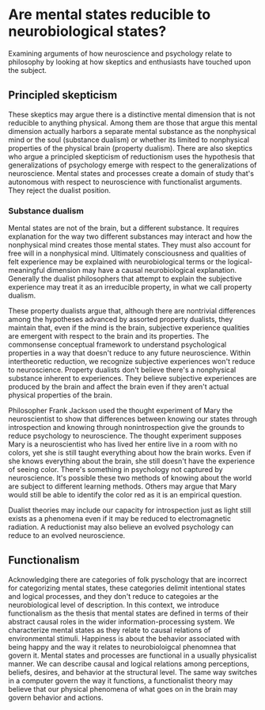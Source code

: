 # Are mental states reducible to neurobiological states?

Examining arguments of how neuroscience and psychology relate to philosophy by 
looking at how skeptics and enthusiasts have touched upon the subject.

## Principled skepticism

These skeptics may argue there is a distinctive mental dimension that is not reducible
to anything physical. Among them are those that argue this mental dimension actually
harbors a separate mental substance as the nonphysical mind or the soul (substance dualism) or 
whether its limited to nonphysical properties of the physical brain (property dualism). 
There are also skeptics who argue a principled skepticism of reductionism uses the hypothesis that 
generalizations of psychology emerge with respect to the generalizations of neuroscience. 
Mental states and processes create a domain of study that's autonomous with respect to neuroscience 
with functionalist arguments. They reject the dualist position.

### Substance dualism

Mental states are not of the brain, but a different substance. It requires explanation
for the way two different substances may interact and how the nonphysical mind creates
those mental states. They must also account for free will in a nonphysical mind. Ultimately
consciousness and qualities of felt experience may be explained with neurobiological terms or 
the logical-meaningful dimension may have a causal neurobiological explanation. Generally
the dualist philosophers that attempt to explain the subjective experience may treat it
as an irreducible property, in what we call property dualism. 

These property dualists argue that, although there are nontrivial differences among
the hypotheses advanced by assorted property dualists, they maintain that, even if 
the mind is the brain, subjective experience qualities are emergent with respect to the
brain and its properties. The commonsense conceptual framework to understand psychological
properties in a way that doesn't reduce to any future neuroscience. Within intertheoretic
reduction, we recognize subjective experiences won't reduce to neuroscience. Property dualists
don't believe there's a nonphysical substance inherent to experiences. They believe
subjective experiences are produced by the brain and affect the brain even if they 
aren't actual physical properties of the brain.

Philosopher Frank Jackson used the thought experiment of Mary the neuroscientist to show
that differences between knowing our states through introspection and knowing through
nonintrospection give the grounds to reduce psychology to neuroscience. The thought
experiment supposes Mary is a neuroscientist who has lived her entire live in a room
with no colors, yet she is still taught everything about how the brain works. Even if 
she knows everything about the brain, she still doesn't have the experience of seeing
color. There's something in psychology not captured by neuroscience. It's possible these
two methods of knowing about the world are subject to different learning methods. Others
may argue that Mary would still be able to identify the color red as it is an empirical
question.

Dualist theories may include our capacity for introspection just as light still exists
as a phenomena even if it may be reduced to electromagnetic radiation. A reductionist
may also believe an evolved psychology can reduce to an evolved neuroscience.

## Functionalism

Acknowledging there are categories of folk pyschology that are incorrect for categorizing
mental states, these categories delimit intentional states and logical processes, and they
don't reduce to categoies ar the neurobiological level of description. In this context, we 
introduce functionalism as the thesis that mental states are defined in terms of their abstract
causal roles in the wider information-processing system. We characterize mental states
as they relate to causal relations of environmental stimuli. Happiness is about the behavior 
associated with being happy and the way it relates to neurobioloigcal phenomnea that govern it.
Mental states and processes are functional in a usually physicalist manner. We can describe causal
and logical relations among perceptions, beliefs, desires, and behavior at the structural level.
The same way switches in a computer govern the way it functions, a functionalist theory may believe
that our physical phenomena of what goes on in the brain may govern behavior and actions. 

  

